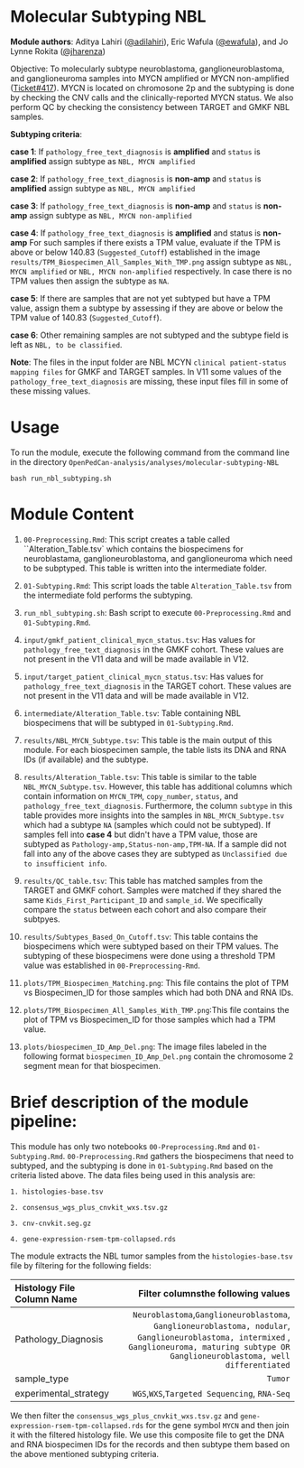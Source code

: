 # Molecular Subtyping NBL
**Module authors**: Aditya Lahiri ([@adilahiri](https://github.com/adilahiri)), Eric Wafula ([@ewafula](https://github.com/ewafula)), and Jo Lynne Rokita ([@jharenza](https://github.com/jharenza))


Objective: To molecularly subtype neuroblastoma, ganglioneuroblastoma, and ganglioneuroma samples into MYCN 
amplified or MYCN non-amplified ([Ticket#417](https://github.com/PediatricOpenTargets/ticket-tracker/issues/417)).
MYCN is located on chromosone 2p and the subtyping is done by checking the CNV calls and the
clinically-reported MYCN status. We also perform QC by checking the consistency between TARGET and GMKF NBL samples.

**Subtyping criteria**:

**case 1**:
If `pathology_free_text_diagnosis` is **amplified** and `status` is **amplified** assign subtype as `NBL, MYCN amplified`

**case 2**:
If `pathology_free_text_diagnosis` is **non-amp** and `status` is **amplified** assign subtype as `NBL, MYCN amplified`

**case 3**:
If `pathology_free_text_diagnosis` is **non-amp** and `status` is **non-amp** assign subtype as `NBL, MYCN non-amplified`

**case 4**:
If `pathology_free_text_diagnosis` is **amplified** and status is **non-amp**
For such samples if there exists a TPM value, evaluate if the TPM is above or below 140.83 (`Suggested_Cutoff`) established in the image `results/TPM_Biospecimen_All_Samples_With_TMP.png` assign subtype as `NBL, MYCN amplified` or `NBL, MYCN non-amplified` respectively.  In case there is no TPM values then assign the subtype as `NA`. 

**case 5**:
If there are samples that are not yet subtyped but have a TPM value, assign them a subtype by assessing if they are above or below
the TPM value of 140.83 (`Suggested_Cutoff`).  

**case 6**:
Other remaining samples are not subtyped and the subtype field is left as `NBL, to be classified`.

**Note**: The files in the input folder are NBL MCYN `clinical patient-status mapping files` for GMKF and TARGET samples. In V11 some values of the `pathology_free_text_diagnosis` are missing, these input files fill in some of these missing values. 

# Usage
To run the module, execute the following command from the command line in the directory `OpenPedCan-analysis/analyses/molecular-subtyping-NBL` 

`bash run_nbl_subtyping.sh `

# Module Content
1. `00-Preprocessing.Rmd`: This script creates a table called ``Alteration_Table.tsv` which contains the biospecimens 
for neuroblastama, ganglioneuroblastoma, and ganglioneuroma which need to be subptyped. This table is written into the intermediate folder. 

2. `01-Subtyping.Rmd`: This script loads the table `Alteration_Table.tsv` from the intermediate fold performs the subtyping. 

3. `run_nbl_subtyping.sh`: Bash script to execute `00-Preprocessing.Rmd` and `01-Subtyping.Rmd`.

4. `input/gmkf_patient_clinical_mycn_status.tsv`: Has values for `pathology_free_text_diagnosis` in the GMKF cohort. These values are
    not present in the V11 data and will be made available in V12.

5. `input/target_patient_clinical_mycn_status.tsv`: Has values for `pathology_free_text_diagnosis` in the TARGET cohort. These values are not present in the V11 data and will be made available in V12.

6. `intermediate/Alteration_Table.tsv`: Table containing NBL biospecimens that will be subtyped in `01-Subtyping.Rmd`.
    
7. `results/NBL_MYCN_Subtype.tsv`: This table is the main output of this module. For each biospecimen sample, the table  lists its DNA and RNA IDs (if available) and the subtype. 

8. `results/Alteration_Table.tsv`: This table is similar to the table `NBL_MYCN_Subtype.tsv`. However, this table has 
additional columns which contain information on `MYCN_TPM`,	`copy_number`,	`status`, and	`pathology_free_text_diagnosis`. Furthermore, the column `subtype` in this table provides more insights into the samples in `NBL_MYCN_Subtype.tsv` which had a subtype `NA` (samples which could not be subtyped). If samples fell into **case 4** but didn't have a TPM value, those are subtyped as `Pathology-amp,Status-non-amp,TPM-NA`.  If a sample did not fall into any of the above cases they are subtyped as `Unclassified due to insufficient info`.

9. `results/QC_table.tsv`: This table has matched samples from the TARGET and GMKF cohort. Samples were matched if they shared the same `Kids_First_Participant_ID` and `sample_id`. We specifically compare the `status` between each cohort and also compare their subtpyes. 

10. `results/Subtypes_Based_On_Cutoff.tsv`: This table contains the biospecimens which were subtyped based on their TPM values. The subtyping of these biospecimens were done using a threshold TPM value was established in `00-Preprocessing-Rmd`. 

11. `plots/TPM_Biospecimen_Matching.png`: This file contains the plot of TPM vs Biospecimen_ID for those samples which had both DNA and RNA IDs. 


12. `plots/TPM_Biospecimen_All_Samples_With_TMP.png`:This file contains the plot of TPM vs Biospecimen_ID for those samples which had a TPM value. 

13. `plots/biospecimen_ID_Amp_Del.png`: The image files labeled in the following format `biospecimen_ID_Amp_Del.png` contain the chromosome 2 segment mean for that biospecimen.


# Brief description of the module pipeline:
This module has only two notebooks `00-Preprocessing.Rmd` and  `01-Subtyping.Rmd`. `00-Preprocessing.Rmd` gathers the biospecimens that need to subtyped, and the 
subtyping is done in `01-Subtyping.Rmd` based on the criteria listed above. The data files being used in this analysis are: 
```
1. histologies-base.tsv

2. consensus_wgs_plus_cnvkit_wxs.tsv.gz

3. cnv-cnvkit.seg.gz

4. gene-expression-rsem-tpm-collapsed.rds
```
The module extracts the NBL tumor samples from the `histologies-base.tsv` file by filtering for the following fields:

| Histology File Column Name                                                         |Filter columnsthe following values| 
|:----------------------------------------------------------------------------|------------------------------------------:|
|Pathology_Diagnosis|`Neuroblastoma`,`Ganglioneuroblastoma`, `Ganglioneuroblastoma, nodular`, `Ganglioneuroblastoma, intermixed` , `Ganglioneuroma, maturing subtype OR Ganglioneuroblastoma, well differentiated`|                                                      
|sample_type|`Tumor`|   
|experimental_strategy|`WGS`,`WXS`,`Targeted Sequencing`, `RNA-Seq`|




We then filter the `consensus_wgs_plus_cnvkit_wxs.tsv.gz` and `gene-expression-rsem-tpm-collapsed.rds` for the gene symbol `MYCN` and then join it with the filtered histology file. We use this composite file to get the DNA and RNA biospecimen IDs for the records and then subtype them based on the above mentioned subtyping criteria. 




